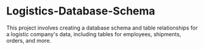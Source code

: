 # Logistics-Database-Schema
This project involves creating a database schema and table relationships for a logistic company's data, including tables for employees, shipments, orders, and more.
